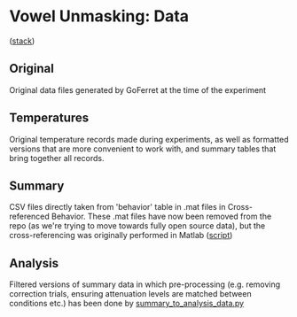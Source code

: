 # Vowel Unmasking: Data

([stack](assets/data_stack.png))


## Original
Original data files generated by GoFerret at the time of the experiment


## Temperatures
Original temperature records made during experiments, as well as formatted versions that are more convenient to work with, and summary tables that bring together all records.


## Summary
CSV files directly taken from 'behavior' table in .mat files in Cross-referenced Behavior. These .mat files have now been removed from the repo (as we're trying to move towards fully open source data), but the cross-referencing was originally performed in Matlab ([script](Results/matlab_utils/step2_crossref_temp_and_behavior_spatialUnmask.m))


## Analysis
Filtered versions of summary data in which pre-processing (e.g. removing correction trials, ensuring attenuation levels are matched between conditions etc.) has been done by  [summary_to_analysis_data.py](summary_to_analysis_data.py)
